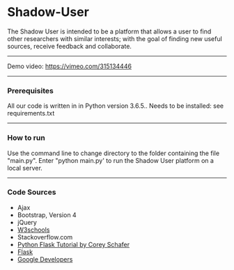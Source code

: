 # Shadow-User

The Shadow User is intended to be a platform that allows a user to find other researchers with similar interests; with the goal of finding new useful sources, receive feedback and collaborate.

___

Demo video: https://vimeo.com/315134446
___

### Prerequisites
All our code is written in in Python version 3.6.5.. Needs to be installed: see requirements.txt
___

### How to run
Use the command line to change directory to the folder containing the file "main.py". Enter "python main.py' to run the Shadow User platform on a local server. 
___

### Code Sources
- Ajax
- Bootstrap, Version 4
- jQuery
- [W3schools](https://www.w3schools.com)
- Stackoverflow.com
- [Python Flask Tutorial by Corey Schafer](https://www.youtube.com/watch?v=MwZwr5Tvyxo)
- [Flask](http://flask.pocoo.org/)
- [Google Developers](https://developers.google.com/books/docs/overview)


